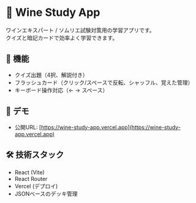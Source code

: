# 🍷 Wine Study App

ワインエキスパート / ソムリエ試験対策用の学習アプリです。  
クイズと暗記カードで効率よく学習できます。

## 🚀 機能

- クイズ出題（4択、解説付き）
- フラッシュカード（クリック/スペースで反転、シャッフル、覚えた管理）
- キーボード操作対応（← → スペース）

## 📸 デモ

- 公開URL: [https://wine-study-app.vercel.app](https://wine-study-app.vercel.app)

## 🛠 技術スタック

- React (Vite)
- React Router
- Vercel (デプロイ)
- JSONベースのデッキ管理
